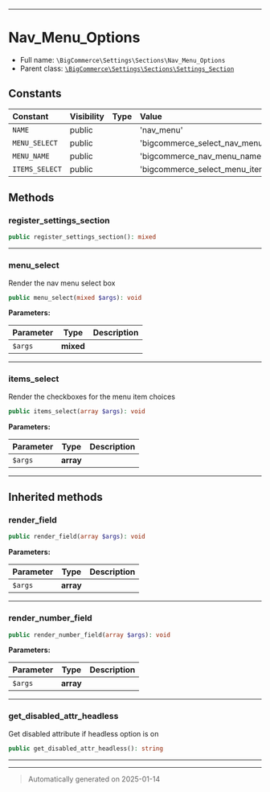 ***

# Nav_Menu_Options





* Full name: `\BigCommerce\Settings\Sections\Nav_Menu_Options`
* Parent class: [`\BigCommerce\Settings\Sections\Settings_Section`](./classes/BigCommerce/Settings/Sections/Settings_Section.md)


## Constants

| Constant | Visibility | Type | Value |
|:---------|:-----------|:-----|:------|
|`NAME`|public| |&#039;nav_menu&#039;|
|`MENU_SELECT`|public| |&#039;bigcommerce_select_nav_menu&#039;|
|`MENU_NAME`|public| |&#039;bigcommerce_nav_menu_name&#039;|
|`ITEMS_SELECT`|public| |&#039;bigcommerce_select_menu_items&#039;|


## Methods


### register_settings_section



```php
public register_settings_section(): mixed
```












***

### menu_select

Render the nav menu select box

```php
public menu_select(mixed $args): void
```








**Parameters:**

| Parameter | Type | Description |
|-----------|------|-------------|
| `$args` | **mixed** |  |





***

### items_select

Render the checkboxes for the menu item choices

```php
public items_select(array $args): void
```








**Parameters:**

| Parameter | Type | Description |
|-----------|------|-------------|
| `$args` | **array** |  |





***


## Inherited methods


### render_field



```php
public render_field(array $args): void
```








**Parameters:**

| Parameter | Type | Description |
|-----------|------|-------------|
| `$args` | **array** |  |





***

### render_number_field



```php
public render_number_field(array $args): void
```








**Parameters:**

| Parameter | Type | Description |
|-----------|------|-------------|
| `$args` | **array** |  |





***

### get_disabled_attr_headless

Get disabled attribute if headless option is on

```php
public get_disabled_attr_headless(): string
```












***


***
> Automatically generated on 2025-01-14
